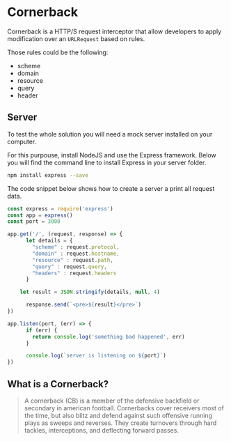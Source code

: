 # Cornerback

Cornerback is a HTTP/S request interceptor that allow developers to apply modification over an `URLRequest` based on rules.

Those rules could be the following:

* scheme
* domain
* resource
* query
* header

## Server

To test the whole solution you will need a mock server installed on your computer. 

For this purpouse, install NodeJS and use the Express framework. Below you will find the command line to install Express in your server folder.


```zsh
npm install express --save
```

The code snippet below shows how to create a server a print all request data.

```javascript
const express = require('express')
const app = express()
const port = 3000

app.get('/', (request, response) => {
      let details = {
        "scheme" : request.protocol,
        "domain" : request.hostname,
        "resource" : request.path,
        "query" : request.query,
        "headers" : request.headers
      }

    let result = JSON.stringify(details, null, 4)

      response.send(`<pre>${result}</pre>`)
})

app.listen(port, (err) => {
      if (err) {
        return console.log('something bad happened', err)
      }

      console.log(`server is listening on ${port}`)
})
```

## What is a Cornerback?

> A cornerback (CB) is a member of the defensive backfield or secondary in american football. Cornerbacks cover receivers most of the time, but also blitz and defend against such offensive running plays as sweeps and reverses. They create turnovers through hard tackles, interceptions, and deflecting forward passes.


